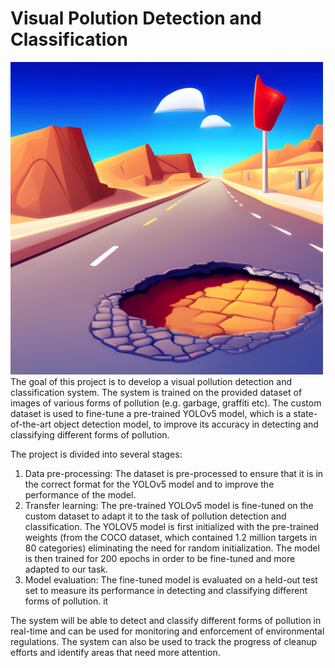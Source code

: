 # Visual Polution Detection and Classification
<img src="https://github.com/kamel-yamani/visual-polution/blob/main/visualpolution.png" alt="VisualPolution" width="500" height="500">
The goal of this project is to develop a visual pollution detection and classification system. The system is trained on the provided dataset of images of various forms of pollution (e.g. garbage, graffiti etc). The custom dataset is used to fine-tune a pre-trained YOLOv5 model, which is a state-of-the-art object detection model, to improve its accuracy in detecting and classifying different forms of pollution.

The project is divided into several stages:
1. Data pre-processing: The dataset is pre-processed to ensure that it is in the correct format for the YOLOv5 model and to improve the performance of the model.
2. Transfer learning: The pre-trained YOLOv5 model is fine-tuned on the custom dataset to adapt it to the task of pollution detection and classification. The YOLOV5 model is first initialized with the pre-trained weights (from the COCO dataset, which contained 1.2 million targets in 80 categories) eliminating the need for random initialization. The model is then trained for 200 epochs in order to be fine-tuned and more adapted to our task.
3. Model evaluation: The fine-tuned model is evaluated on a held-out test set to measure its performance in detecting and classifying different forms of pollution. it

The system will be able to detect and classify different forms of pollution in real-time and can be used for monitoring and enforcement of environmental regulations. The system can also be used to track the progress of cleanup efforts and identify areas that need more attention.
